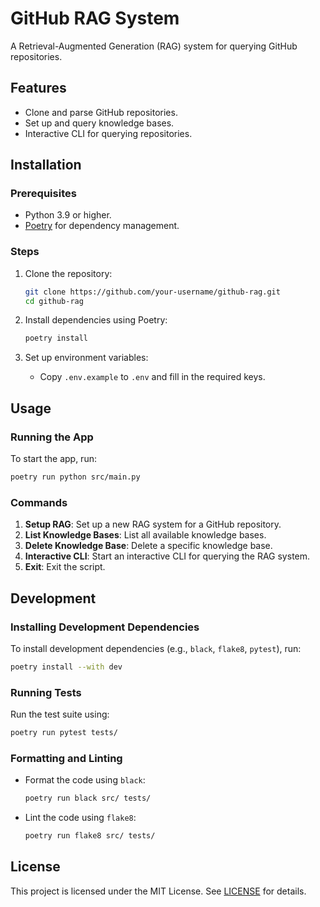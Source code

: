 # GitHub RAG System

A Retrieval-Augmented Generation (RAG) system for querying GitHub repositories.

## Features
- Clone and parse GitHub repositories.
- Set up and query knowledge bases.
- Interactive CLI for querying repositories.

## Installation

### Prerequisites
- Python 3.9 or higher.
- [Poetry](https://python-poetry.org/) for dependency management.

### Steps
1. Clone the repository:
   ```bash
   git clone https://github.com/your-username/github-rag.git
   cd github-rag
   ```

2. Install dependencies using Poetry:
   ```bash
   poetry install
   ```

3. Set up environment variables:
   - Copy `.env.example` to `.env` and fill in the required keys.

## Usage

### Running the App
To start the app, run:
```bash
poetry run python src/main.py
```

### Commands
1. **Setup RAG**: Set up a new RAG system for a GitHub repository.
2. **List Knowledge Bases**: List all available knowledge bases.
3. **Delete Knowledge Base**: Delete a specific knowledge base.
4. **Interactive CLI**: Start an interactive CLI for querying the RAG system.
5. **Exit**: Exit the script.

## Development

### Installing Development Dependencies
To install development dependencies (e.g., `black`, `flake8`, `pytest`), run:
```bash
poetry install --with dev
```

### Running Tests
Run the test suite using:
```bash
poetry run pytest tests/
```

### Formatting and Linting
- Format the code using `black`:
  ```bash
  poetry run black src/ tests/
  ```

- Lint the code using `flake8`:
  ```bash
  poetry run flake8 src/ tests/
  ```

## License
This project is licensed under the MIT License. See [LICENSE](LICENSE) for details.